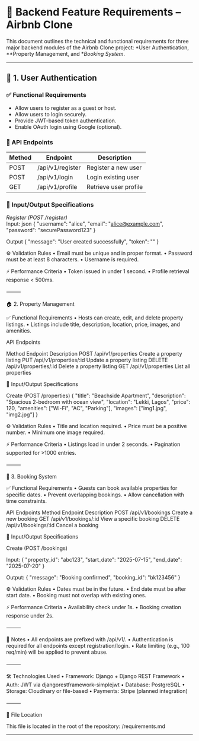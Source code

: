 # 📄 Backend Feature Requirements – Airbnb Clone

This document outlines the technical and functional requirements for three major backend modules of the Airbnb Clone project: *User Authentication, **Property Management, and **Booking System*.

---

## 🔐 1. User Authentication

### ✅ Functional Requirements
- Allow users to register as a guest or host.
- Allow users to login securely.
- Provide JWT-based token authentication.
- Enable OAuth login using Google (optional).

### 🔧 API Endpoints

| Method | Endpoint        | Description             |
|--------|------------------|-------------------------|
| POST   | /api/v1/register | Register a new user     |
| POST   | /api/v1/login    | Login existing user     |
| GET    | /api/v1/profile  | Retrieve user profile   |

### 🧾 Input/Output Specifications

*Register (POST /register)*  
Input:
json
{
  "username": "alice",
  "email": "alice@example.com",
  "password": "securePassword123"
}

Output
{
  "message": "User created successfully",
  "token": "<JWT>"
}

⚙️ Validation Rules
	•	Email must be unique and in proper format.
	•	Password must be at least 8 characters.
	•	Username is required.

⚡ Performance Criteria
	•	Token issued in under 1 second.
	•	Profile retrieval response < 500ms.

⸻

🏠 2. Property Management

✅ Functional Requirements
	•	Hosts can create, edit, and delete property listings.
	•	Listings include title, description, location, price, images, and amenities.

API Endpoints 
    
Method    Endpoint                  Description
POST      /api/v1/properties        Create a property listing
PUT       /api/v1/properties/:id    Update a property listing
DELETE    /api/v1/properties/:id    Delete a property listing
GET       /api/v1/properties        List all properties

🧾 Input/Output Specifications

Create (POST /properties)
{
  "title": "Beachside Apartment",
  "description": "Spacious 2-bedroom with ocean view",
  "location": "Lekki, Lagos",
  "price": 120,
  "amenities": ["Wi-Fi", "AC", "Parking"],
  "images": ["img1.jpg", "img2.jpg"]
}

⚙️ Validation Rules
	•	Title and location required.
	•	Price must be a positive number.
	•	Minimum one image required.

⚡ Performance Criteria
	•	Listings load in under 2 seconds.
	•	Pagination supported for >1000 entries.

⸻

📆 3. Booking System

✅ Functional Requirements
	•	Guests can book available properties for specific dates.
	•	Prevent overlapping bookings.
	•	Allow cancellation with time constraints.

API Endpoints 
Method   Endpoint                Description
POST     /api/v1/bookings        Create a new booking
GET      /api/v1/bookings/:id    View a specific booking
DELETE   /api/v1/bookings/:id    Cancel a booking

🧾 Input/Output Specifications

Create (POST /bookings)

Input:
{
  "property_id": "abc123",
  "start_date": "2025-07-15",
  "end_date": "2025-07-20"
}

Output:
{
  "message": "Booking confirmed",
  "booking_id": "bk123456"
}

⚙️ Validation Rules
	•	Dates must be in the future.
	•	End date must be after start date.
	•	Booking must not overlap with existing ones.

⚡ Performance Criteria
	•	Availability check under 1s.
	•	Booking creation response under 2s.

⸻

📌 Notes
	•	All endpoints are prefixed with /api/v1/.
	•	Authentication is required for all endpoints except registration/login.
	•	Rate limiting (e.g., 100 req/min) will be applied to prevent abuse.

⸻

🛠 Technologies Used
	•	Framework: Django + Django REST Framework
	•	Auth: JWT via djangorestframework-simplejwt
	•	Database: PostgreSQL
	•	Storage: Cloudinary or file-based
	•	Payments: Stripe (planned integration)

⸻

📁 File Location

This file is located in the root of the repository:
/requirements.md

---
